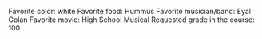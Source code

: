 Favorite color: white 
Favorite food: Hummus
Favorite musician/band: Eyal Golan 
Favorite movie: High School Musical
Requested grade in the course: 100
